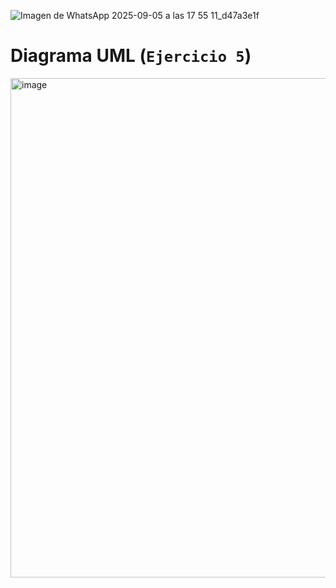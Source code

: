 ![Imagen de WhatsApp 2025-09-05 a las 17 55 11_d47a3e1f](https://github.com/user-attachments/assets/8f652f82-57d1-42ec-9a4a-13d31835942e)

# Diagrama UML (`Ejercicio 5`)

<img width="1040" height="799" alt="image" src="https://github.com/user-attachments/assets/946fc7fa-9d77-4f47-bb55-125e5bfd442e" />

